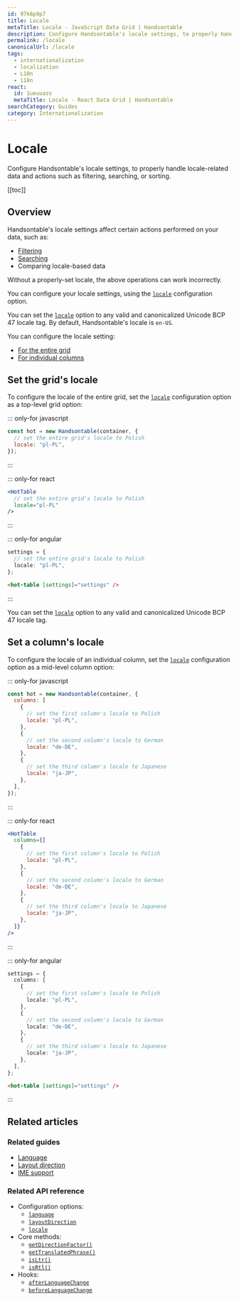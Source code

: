 ```yaml
---
id: 97k6p9p7
title: Locale
metaTitle: Locale - JavaScript Data Grid | Handsontable
description: Configure Handsontable's locale settings, to properly handle locale-related data and actions such as filtering, searching, or sorting.
permalink: /locale
canonicalUrl: /locale
tags:
  - internationalization
  - localization
  - L10n
  - i18n
react:
  id: 1ueuuazs
  metaTitle: Locale - React Data Grid | Handsontable
searchCategory: Guides
category: Internationalization
---
```


# Locale

Configure Handsontable's locale settings, to properly handle locale-related data and actions such as filtering, searching, or sorting.

[[toc]]

## Overview

Handsontable's locale settings affect certain actions performed on your data, such as:

- [Filtering](@/guides/columns/column-filter/column-filter.md)
- [Searching](@/guides/navigation/searching-values/searching-values.md)
- Comparing locale-based data

Without a properly-set locale, the above operations can work incorrectly.

You can configure your locale settings, using the [`locale`](@/api/options.md#locale) configuration option.

You can set the [`locale`](@/api/options.md#locale) option to any valid and canonicalized Unicode BCP 47 locale tag. By default, Handsontable's locale is `en-US`.

You can configure the locale setting:

- [For the entire grid](#set-the-grid-s-locale)
- [For individual columns](#set-a-column-s-locale)

## Set the grid's locale

To configure the locale of the entire grid, set the [`locale`](@/api/options.md#locale) configuration option as a top-level grid option:

::: only-for javascript

```js
const hot = new Handsontable(container, {
  // set the entire grid's locale to Polish
  locale: "pl-PL",
});
```

:::

::: only-for react

```jsx
<HotTable
  // set the entire grid's locale to Polish
  locale="pl-PL"
/>
```

:::

::: only-for angular

```ts
settings = {
  // set the entire grid's locale to Polish
  locale: "pl-PL",
};
```

```html
<hot-table [settings]="settings" />
```

:::

You can set the [`locale`](@/api/options.md#locale) option to any valid and canonicalized Unicode BCP 47 locale tag.

## Set a column's locale

To configure the locale of an individual column, set the [`locale`](@/api/options.md#locale) configuration option as a mid-level column option:

::: only-for javascript

```js
const hot = new Handsontable(container, {
  columns: [
    {
      // set the first column's locale to Polish
      locale: "pl-PL",
    },
    {
      // set the second column's locale to German
      locale: "de-DE",
    },
    {
      // set the third column's locale to Japanese
      locale: "ja-JP",
    },
  ],
});
```

:::

::: only-for react

```jsx
<HotTable
  columns={[
    {
      // set the first column's locale to Polish
      locale: "pl-PL",
    },
    {
      // set the second column's locale to German
      locale: "de-DE",
    },
    {
      // set the third column's locale to Japanese
      locale: "ja-JP",
    },
  ]}
/>
```

:::

::: only-for angular

```ts
settings = {
  columns: [
    {
      // set the first column's locale to Polish
      locale: "pl-PL",
    },
    {
      // set the second column's locale to German
      locale: "de-DE",
    },
    {
      // set the third column's locale to Japanese
      locale: "ja-JP",
    },
  ],
};
```

```html
<hot-table [settings]="settings" />
```

:::

## Related articles

### Related guides

<div class="boxes-list gray">

- [Language](@/guides/internationalization/language/language.md)
- [Layout direction](@/guides/internationalization/layout-direction/layout-direction.md)
- [IME support](@/guides/internationalization/ime-support/ime-support.md)

</div>

### Related API reference

- Configuration options:
  - [`language`](@/api/options.md#language)
  - [`layoutDirection`](@/api/options.md#layoutdirection)
  - [`locale`](@/api/options.md#locale)
- Core methods:
  - [`getDirectionFactor()`](@/api/core.md#getdirectionfactor)
  - [`getTranslatedPhrase()`](@/api/core.md#gettranslatedphrase)
  - [`isLtr()`](@/api/core.md#isltr)
  - [`isRtl()`](@/api/core.md#isrtl)
- Hooks:
  - [`afterLanguageChange`](@/api/hooks.md#afterlanguagechange)
  - [`beforeLanguageChange`](@/api/hooks.md#beforelanguagechange)
